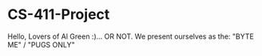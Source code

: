 # CS-411-Project

Hello, Lovers of Al Green :)... OR NOT. We present ourselves as the:
"BYTE ME" / "PUGS ONLY"
